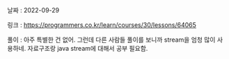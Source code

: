 날짜 : 2022-09-29

링크 : https://programmers.co.kr/learn/courses/30/lessons/64065

풀이 :
아주 특별한 건 없어.
그런데 다른 사람들 풀이를 보니까 stream을 엄청 많이 사용하네.
자료구조랑 java stream에 대해서 공부 필요함.
